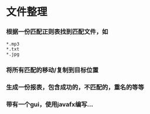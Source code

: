 # 文件整理
### 根据一份匹配正则表找到匹配文件，如
```
*.mp3
*.txt
*.jpg
```
### 将所有匹配的移动/复制到目标位置
### 生成一份报表，包含成功的，不匹配的，重名的等等
### 带有一个gui，使用javafx编写...
